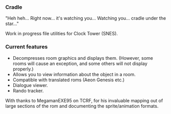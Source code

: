 ### Cradle

"Heh heh... Right now... it's watching you...
Watching you... cradle under the star..."

Work in progress file utilities for Clock Tower (SNES).


### Current features

- Decompresses room graphics and displays them. (However, some rooms will cause an exception, and some others will not display properly.)
- Allows you to view information about the object in a room.
- Compatible with translated roms (Aeon Genesis etc.)
- Dialogue viewer.
- Rando tracker.


With thanks to MegamanEXE95 on TCRF, for his invaluable mapping out of large sections of the rom and documenting the sprite/animation formats.